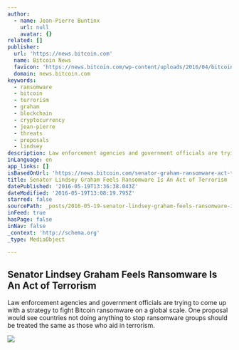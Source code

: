 ```yaml
---
author:
  - name: Jean-Pierre Buntinx
    url: null
    avatar: {}
related: []
publisher:
  url: 'https://news.bitcoin.com'
  name: Bitcoin News
  favicon: 'https://news.bitcoin.com/wp-content/uploads/2016/04/bitcoin_fav.png'
  domain: news.bitcoin.com
keywords:
  - ransomware
  - bitcoin
  - terrorism
  - graham
  - blockchain
  - cryptocurrency
  - jean-pierre
  - threats
  - proposals
  - lindsey
description: Law enforcement agencies and government officials are trying to come up with a strategy to fight Bitcoin ransomware on a global scale. One proposal would see countries not doing anything to stop ransomware groups should be treated the same as those who aid in terrorism.
inLanguage: en
app_links: []
isBasedOnUrl: 'https://news.bitcoin.com/senator-graham-ransomware-act-terrorism/'
title: Senator Lindsey Graham Feels Ransomware Is An Act of Terrorism
datePublished: '2016-05-19T13:36:38.043Z'
dateModified: '2016-05-19T13:08:19.795Z'
starred: false
sourcePath: _posts/2016-05-19-senator-lindsey-graham-feels-ransomware-is-an-act-of-terrori.md
inFeed: true
hasPage: false
inNav: false
_context: 'http://schema.org'
_type: MediaObject

---
```

<article style=""><h1>Senator Lindsey Graham Feels Ransomware Is An Act of Terrorism</h1><p>Law enforcement agencies and government officials are trying to come up with a strategy to fight Bitcoin ransomware on a global scale. One proposal would see countries not doing anything to stop ransomware groups should be treated the same as those who aid in terrorism.</p><img src="https://news.bitcoin.com/wp-content/uploads/2016/05/shutterstock_339860006.jpg" /></article>